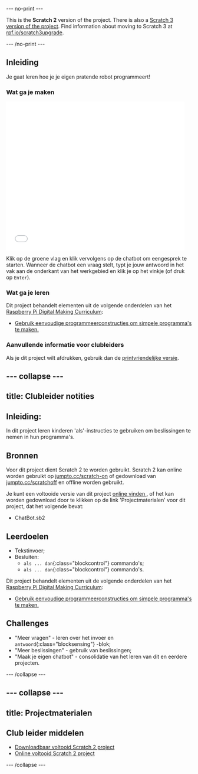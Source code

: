 --- no-print ---

This is the **Scratch 2** version of the project. There is also a [Scratch 3 version of the project](https://projects.raspberrypi.org/nl-NL/projects/chatbot).
Find information about moving to Scratch 3 at [rpf.io/scratch3upgrade](https://rpf.io/scratch3upgrade).

--- /no-print ---

## Inleiding

Je gaat leren hoe je je eigen pratende robot programmeert!

### Wat ga je maken

<div class="scratch-preview">
  <iframe allowtransparency="true" width="485" height="402" src="//scratch.mit.edu/projects/embed/219855286/?autostart=false" frameborder="0"></iframe>
</div>

Klik op de groene vlag en klik vervolgens op de chatbot om een ​​gesprek te starten. Wanneer de chatbot een vraag stelt, typt je jouw antwoord in het vak aan de onderkant van het werkgebied en klik je op het vinkje (of druk op `Enter`).

### Wat ga je leren

Dit project behandelt elementen uit de volgende onderdelen van het [Raspberry Pi Digital Making Curriculum](http://rpf.io/curriculum):

+ [Gebruik eenvoudige programmeerconstructies om simpele programma's te maken.](https://www.raspberrypi.org/curriculum/programming/creator)

### Aanvullende informatie voor clubleiders

Als je dit project wilt afdrukken, gebruik dan de [printvriendelijke versie](https://projects.raspberrypi.org/nl-NL/projects/chatbot-scratch2/print).

--- collapse ---
---
title: Clubleider notities
---
## Inleiding:

In dit project leren kinderen 'als'-instructies te gebruiken om beslissingen te nemen in hun programma's.

## Bronnen

Voor dit project dient Scratch 2 te worden gebruikt. Scratch 2 kan online worden gebruikt op [jumpto.cc/scratch-on](http://jumpto.cc/scratch-on) of gedownload van [jumpto.cc/scratchoff](http://jumpto.cc/scratch-off) en offline worden gebruikt.

Je kunt een voltooide versie van dit project [ online vinden ](https://scratch.mit.edu/projects/219855286/#editor), of het kan worden gedownload door te klikken op de link 'Projectmaterialen' voor dit project, dat het volgende bevat:

+ ChatBot.sb2

## Leerdoelen

+ Tekstinvoer;
+ Besluiten: 
    + `als ... dan`{:class="blockcontrol"} commando's;
    + `als ... dan`{:class="blockcontrol"} commando's.

Dit project behandelt elementen uit de volgende onderdelen van het [Raspberry Pi Digital Making Curriculum](http://rpf.io/curriculum):

+ [Gebruik eenvoudige programmeerconstructies om simpele programma's te maken.](https://www.raspberrypi.org/curriculum/programming/creator)

## Challenges

+ "Meer vragen" - leren over het invoer en `antwoord`{:class="blocksensing"} -blok;
+ "Meer beslissingen" - gebruik van beslissingen;
+ "Maak je eigen chatbot" - consolidatie van het leren van dit en eerdere projecten.

--- /collapse ---

--- collapse ---
---
title: Projectmaterialen
---
## Club leider middelen

+ [Downloadbaar voltooid Scratch 2 project](resources/BrainGot.sb2)
+ [Online voltooid Scratch 2 project](https://scratch.mit.edu/projects/219855286/#editor)

--- /collapse ---